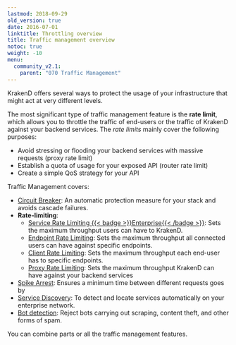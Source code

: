 ```yaml
---
lastmod: 2018-09-29
old_version: true
date: 2016-07-01
linktitle: Throttling overview
title: Traffic management overview
notoc: true
weight: -10
menu:
  community_v2.1:
    parent: "070 Traffic Management"
---
```

KrakenD offers several ways to protect the usage of your infrastructure that might act at very different levels.

The most significant type of traffic management feature is the **rate limit**, which allows you to throttle the traffic of end-users or the traffic of KrakenD against your backend services. The *rate limits* mainly cover the following purposes:

- Avoid stressing or flooding your backend services with massive requests (proxy rate limit)
- Establish a quota of usage for your exposed API (router rate limit)
- Create a simple QoS strategy for your API

Traffic Management covers:

- [Circuit Breaker](/docs/v2.1/backends/circuit-breaker/): An automatic protection measure for your stack and avoids cascade failures.
- **Rate-limiting**:
  - [Service Rate Limiting {{< badge >}}Enterprise{{< /badge >}}](/docs/enterprise/v2.1/service-settings/service-rate-limit/): Sets the maximum throughput users can have to KrakenD.
  - [Endpoint Rate Limiting](/docs/v2.1/endpoints/rate-limit/): Sets the maximum throughput all connected users can have against specific endpoints.
  - [Client Rate Limiting](/docs/v2.1/endpoints/rate-limit/): Sets the maximum throughput each end-user has to specific endpoints.
  - [Proxy Rate Limiting](/docs/v2.1/backends/rate-limit/): Sets the maximum throughput KrakenD can have against your backend services
- [Spike Arrest](/docs/v2.1/throttling/spike-arrest/): Ensures a minimum time between different requests goes by
- [Service Discovery](/docs/v2.1/backends/service-discovery/): To detect and locate services automatically on your enterprise network.
- [Bot detection](/docs/v2.1/throttling/botdetector/): Reject bots carrying out scraping, content theft, and other forms of spam.

You can combine parts or all the traffic management features.
